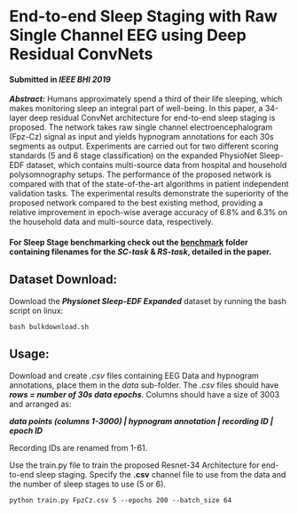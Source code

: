# End-to-end Sleep Staging with Raw Single Channel EEG using Deep Residual ConvNets
#### Submitted in *IEEE BHI 2019*

***Abstract:*** Humans approximately spend a third of their life sleeping, which makes monitoring sleep an integral part of well-being. In this paper, a 34-layer deep residual ConvNet architecture for end-to-end sleep staging is proposed. The network takes raw single channel electroencephalogram (Fpz-Cz) signal as input and yields hypnogram annotations for each 30s segments as output. Experiments are carried out for two different scoring standards (5 and 6 stage classification) on the expanded PhysioNet Sleep-EDF dataset, which contains multi-source data from hospital and household polysomnography setups. The performance of the proposed network is compared with that of the state-of-the-art algorithms in patient independent validation tasks. The experimental results demonstrate the superiority of the proposed network compared to the best existing method, providing a relative improvement in epoch-wise average accuracy of 6.8% and 6.3% on the household data and multi-source data, respectively.

#### For Sleep Stage benchmarking check out the [benchmark](https://github.com/AhmedImtiazPrio/ASSC/tree/r1.0/benchmark) folder containing filenames for the *SC-task* & *RS-task*, detailed in the paper.

## Dataset Download:

Download the ***Physionet Sleep-EDF Expanded*** dataset by running the bash script on linux:
```
bash bulkdownload.sh
```
## Usage:

Download and create *.csv* files containing EEG Data and hypnogram annotations, place them in the *data* sub-folder. The *.csv* files should have ***rows = number of 30s data epochs***. Columns should have a size of 3003 and arranged as:

***data points (columns 1-3000) | hypnogram annotation | recording ID | epoch ID***

Recording IDs are renamed from 1-61. 

Use the train.py file to train the proposed Resnet-34 Architecture for end-to-end sleep staging. Specify the **.csv** channel file to use from the data and the number of sleep stages to use (5 or 6).
```
python train.py FpzCz.csv 5 --epochs 200 --batch_size 64
```
